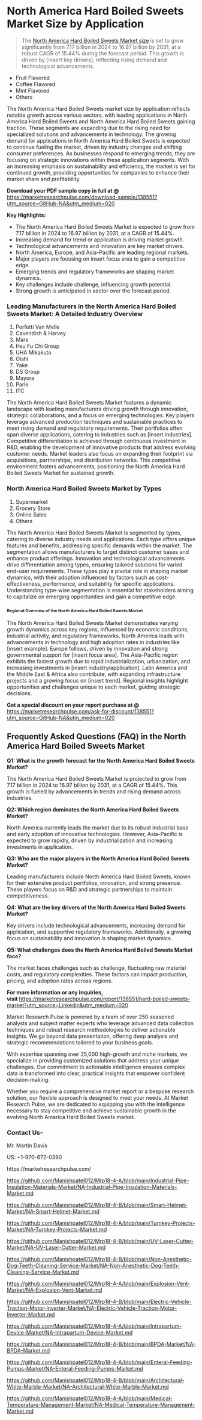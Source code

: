 <h1>North America Hard Boiled Sweets Market&nbsp;Size by Application</h1><blockquote><p>The <a href="https://marketresearchpulse.com/download-sample/138551?utm_source=GitHub-NA&amp;utm_medium=020">North America Hard Boiled Sweets Market size</a> is set to grow significantly from 7.17 billion in 2024 to 16.97 billion by 2031, at a robust CAGR of 15.44% during the forecast period. This growth is driven by [insert key drivers], reflecting rising demand and technological advancements.</p></blockquote><ul><li>Fruit Flavored<li> Coffee Flavored<li> Mint Flavored<li> Others</li></ul><p>The North America Hard Boiled Sweets market size by application reflects notable growth across various sectors, with leading applications in North America Hard Boiled Sweets and North America Hard Boiled Sweets gaining traction. These segments are expanding due to the rising need for specialized solutions and advancements in technology. The growing demand for applications in North America Hard Boiled Sweets is expected to continue fueling the market, driven by industry changes and shifting consumer preferences. As businesses respond to emerging trends, they are focusing on strategic innovations within these application segments. With an increasing emphasis on sustainability and efficiency, the market is set for continued growth, providing opportunities for companies to enhance their market share and profitability.</p><p><strong>Download your PDF sample copy in full at @ </strong><a href="https://marketresearchpulse.com/download-sample/138551?utm_source=GitHub-NA&amp;utm_medium=020">https://marketresearchpulse.com/download-sample/138551?utm_source=GitHub-NA&amp;utm_medium=020</a></p><p><strong>Key Highlights: </strong></p><ul><li>The North America Hard Boiled Sweets Market is expected to grow from 7.17 billion in 2024 to 16.97 billion by 2031, at a CAGR of 15.44%.</li><li>Increasing demand for trend or application is driving market growth.</li><li>Technological advancements and innovation are key market drivers.</li><li>North America, Europe, and Asia-Pacific are leading regional markets.</li><li>Major players are focusing on insert focus area to gain a competitive edge.</li><li>Emerging trends and regulatory frameworks are shaping market dynamics.</li><li>Key challenges include challenge, influencing growth potential.</li><li>Strong growth is anticipated in sector over the forecast period.</li></ul><h3>Leading Manufacturers in the North America Hard Boiled Sweets Market: A Detailed Industry Overview</h3><ol><li>Perfetti Van Melle</li><li>Cavendish & Harvey</li><li>Mars</li><li>Hsu Fu Chi Group</li><li>UHA Mikakuto</li><li>Oishi</li><li>Yake</li><li>DS Group</li><li>Mayora</li><li>Parle</li><li>ITC</li></ol><div class="flex max-w-full flex-col flex-grow"><div class="min-h-8 text-message flex w-full flex-col items-end gap-2 whitespace-normal break-words [.text-message+&amp;]:mt-5" dir="auto" data-message-author-role="assistant" data-message-id="fd8432e4-4910-450d-b182-61b7bfb0a01f" data-message-model-slug="gpt-4o"><div class="flex w-full flex-col gap-1 empty:hidden first:pt-[3px]"><div class="markdown prose w-full break-words dark:prose-invert light"><p>The North America Hard Boiled Sweets Market features a dynamic landscape with leading manufacturers driving growth through innovation, strategic collaborations, and a focus on emerging technologies. Key players leverage advanced production techniques and sustainable practices to meet rising demand and regulatory requirements. Their portfolios often span diverse applications, catering to industries such as [insert industries]. Competitive differentiation is achieved through continuous investment in R&amp;D, enabling the development of innovative products that address evolving customer needs. Market leaders also focus on expanding their footprint via acquisitions, partnerships, and distribution networks. This competitive environment fosters advancements, positioning the North America Hard Boiled Sweets Market for sustained growth.</p></div></div></div></div><h3>North America Hard Boiled Sweets Market by Types</h3><ol><li>Supermarket<li> Grocery Store<li> Online Sales<li> Others</li></ol><div class="flex max-w-full flex-col flex-grow"><div class="min-h-8 text-message flex w-full flex-col items-end gap-2 whitespace-normal break-words [.text-message+&amp;]:mt-5" dir="auto" data-message-author-role="assistant" data-message-id="084470be-0bb7-4664-bddf-5156b4f41249" data-message-model-slug="gpt-4o-mini"><div class="flex w-full flex-col gap-1 empty:hidden first:pt-[3px]"><div class="markdown prose w-full break-words dark:prose-invert light"><p>The North America Hard Boiled Sweets Market is segmented by types, catering to diverse industry needs and applications. Each type offers unique features and benefits, addressing specific demands within the market. The segmentation allows manufacturers to target distinct customer bases and enhance product offerings. Innovation and technological advancements drive differentiation among types, ensuring tailored solutions for varied end-user requirements. These types play a pivotal role in shaping market dynamics, with their adoption influenced by factors such as cost-effectiveness, performance, and suitability for specific applications. Understanding type-wise segmentation is essential for stakeholders aiming to capitalize on emerging opportunities and gain a competitive edge.</p></div></div></div></div><h3><span style="font-size: 11px;">Regional Overview of the North America Hard Boiled Sweets Market</span></h3><div class="flex max-w-full flex-col flex-grow"><div class="min-h-8 text-message flex w-full flex-col items-end gap-2 whitespace-normal break-words [.text-message+&amp;]:mt-5" dir="auto" data-message-author-role="assistant" data-message-id="e9038762-ce64-4e30-91c9-9bd413514231" data-message-model-slug="gpt-4o-mini"><div class="flex w-full flex-col gap-1 empty:hidden first:pt-[3px]"><div class="markdown prose w-full break-words dark:prose-invert light"><p>The North America Hard Boiled Sweets Market demonstrates varying growth dynamics across key regions, influenced by economic conditions, industrial activity, and regulatory frameworks. North America leads with advancements in technology and high adoption rates in industries like [insert example]. Europe follows, driven by innovation and strong governmental support for [insert focus area]. The Asia-Pacific region exhibits the fastest growth due to rapid industrialization, urbanization, and increasing investments in [insert industry/application]. Latin America and the Middle East &amp; Africa also contribute, with expanding infrastructure projects and a growing focus on [insert trend]. Regional insights highlight opportunities and challenges unique to each market, guiding strategic decisions.</p></div></div></div></div><p><strong>Get a special discount on your report purchase at @ </strong><a href="https://marketresearchpulse.com/ask-for-discount/138551?utm_source=GitHub-NA&amp;utm_medium=020">https://marketresearchpulse.com/ask-for-discount/138551?utm_source=GitHub-NA&amp;utm_medium=020</a></p><h2>Frequently Asked Questions (FAQ) in the North America Hard Boiled Sweets Market</h2><p><strong>Q1: What is the growth forecast for the North America Hard Boiled Sweets Market?</strong></p><p>The North America Hard Boiled Sweets Market is projected to grow from 7.17 billion in 2024 to 16.97 billion by 2031, at a CAGR of 15.44%. This growth is fueled by advancements in trends and rising demand across industries.</p><p><strong>Q2: Which region dominates the North America Hard Boiled Sweets Market?</strong></p><p>North America currently leads the market due to its robust industrial base and early adoption of innovative technologies. However, Asia-Pacific is expected to grow rapidly, driven by industrialization and increasing investments in application.</p><p><strong>Q3: Who are the major players in the North America Hard Boiled Sweets Market?</strong></p><p>Leading manufacturers include North America Hard Boiled Sweets, known for their extensive product portfolios, innovation, and strong presence. These players focus on R&amp;D and strategic partnerships to maintain competitiveness.</p><p><strong>Q4: What are the key drivers of the North America Hard Boiled Sweets Market?</strong></p><p>Key drivers include technological advancements, increasing demand for application, and supportive regulatory frameworks. Additionally, a growing focus on sustainability and innovation is shaping market dynamics.</p><p><strong>Q5: What challenges does the North America Hard Boiled Sweets Market face?</strong></p><p>The market faces challenges such as challenge, fluctuating raw material costs, and regulatory complexities. These factors can impact production, pricing, and adoption rates across regions.</p><p><strong>For more information or any inquiries, visit&nbsp;</strong><a href="https://marketresearchpulse.com/report/138551/hard-boiled-sweets-market?utm_source=Linkedin&utm_medium=020">https://marketresearchpulse.com/report/138551/hard-boiled-sweets-market?utm_source=Linkedin&utm_medium=020</a></p><p>Market Research Pulse is powered by a team of over 250 seasoned analysts and subject matter experts who leverage advanced data collection techniques and robust research methodologies to deliver actionable insights. We go beyond data presentation, offering deep analysis and strategic recommendations tailored to your business goals.</p><p>With expertise spanning over 25,000 high-growth and niche markets, we specialize in providing customized solutions that address your unique challenges. Our commitment to actionable intelligence ensures complex data is transformed into clear, practical insights that empower confident decision-making.</p><p>Whether you require a comprehensive market report or a bespoke research solution, our flexible approach is designed to meet your needs. At Market Research Pulse, we are dedicated to equipping you with the intelligence necessary to stay competitive and achieve sustainable growth in the evolving North America Hard Boiled Sweets market.</p><h3><strong>Contact Us-</strong></h3><p>Mr. Martin Davis</p><p>US: +1-970-672-0390</p><p>https://marketresearchpulse.com/</p><p><a href="https://github.com/Manishpatel012/Mrp18-4-A/blob/main/Industrial-Pipe-Insulation-Materials-Market/NA-Industrial-Pipe-Insulation-Materials-Market.md">https://github.com/Manishpatel012/Mrp18-4-A/blob/main/Industrial-Pipe-Insulation-Materials-Market/NA-Industrial-Pipe-Insulation-Materials-Market.md</a></p><p><a href="https://github.com/Manishpatel012/Mrp18-4-B/blob/main/Smart-Helmet-Market/NA-Smart-Helmet-Market.md">https://github.com/Manishpatel012/Mrp18-4-B/blob/main/Smart-Helmet-Market/NA-Smart-Helmet-Market.md</a></p><p><a href="https://github.com/Manishpatel012/Mrp18-4-A/blob/main/Turnkey-Projects-Market/NA-Turnkey-Projects-Market.md">https://github.com/Manishpatel012/Mrp18-4-A/blob/main/Turnkey-Projects-Market/NA-Turnkey-Projects-Market.md</a></p><p><a href="https://github.com/Manishpatel012/Mrp18-4-B/blob/main/UV-Laser-Cutter-Market/NA-UV-Laser-Cutter-Market.md">https://github.com/Manishpatel012/Mrp18-4-B/blob/main/UV-Laser-Cutter-Market/NA-UV-Laser-Cutter-Market.md</a></p><p><a href="https://github.com/Manishpatel012/Mrp18-4-B/blob/main/Non-Anesthetic-Dog-Teeth-Cleaning-Service-Market/NA-Non-Anesthetic-Dog-Teeth-Cleaning-Service-Market.md">https://github.com/Manishpatel012/Mrp18-4-B/blob/main/Non-Anesthetic-Dog-Teeth-Cleaning-Service-Market/NA-Non-Anesthetic-Dog-Teeth-Cleaning-Service-Market.md</a></p><p><a href="https://github.com/Manishpatel012/Mrp18-4-A/blob/main/Explosion-Vent-Market/NA-Explosion-Vent-Market.md">https://github.com/Manishpatel012/Mrp18-4-A/blob/main/Explosion-Vent-Market/NA-Explosion-Vent-Market.md</a></p><p><a href="https://github.com/Manishpatel012/Mrp18-4-B/blob/main/Electric-Vehicle-Traction-Motor-Inverter-Market/NA-Electric-Vehicle-Traction-Motor-Inverter-Market.md">https://github.com/Manishpatel012/Mrp18-4-B/blob/main/Electric-Vehicle-Traction-Motor-Inverter-Market/NA-Electric-Vehicle-Traction-Motor-Inverter-Market.md</a></p><p><a href="https://github.com/Manishpatel012/Mrp18-4-A/blob/main/Intrapartum-Device-Market/NA-Intrapartum-Device-Market.md">https://github.com/Manishpatel012/Mrp18-4-A/blob/main/Intrapartum-Device-Market/NA-Intrapartum-Device-Market.md</a></p><p><a href="https://github.com/Manishpatel012/Mrp18-4-B/blob/main/BPDA-Market/NA-BPDA-Market.md">https://github.com/Manishpatel012/Mrp18-4-B/blob/main/BPDA-Market/NA-BPDA-Market.md</a></p><p><a href="https://github.com/Manishpatel012/Mrp18-4-A/blob/main/Enteral-Feeding-Pumps-Market/NA-Enteral-Feeding-Pumps-Market.md">https://github.com/Manishpatel012/Mrp18-4-A/blob/main/Enteral-Feeding-Pumps-Market/NA-Enteral-Feeding-Pumps-Market.md</a></p><p><a href="https://github.com/Manishpatel012/Mrp18-4-B/blob/main/Architectural-White-Marble-Market/NA-Architectural-White-Marble-Market.md">https://github.com/Manishpatel012/Mrp18-4-B/blob/main/Architectural-White-Marble-Market/NA-Architectural-White-Marble-Market.md</a></p><p><a href="https://github.com/Manishpatel012/Mrp18-4-A/blob/main/Medical-Temperature-Management-Market/NA-Medical-Temperature-Management-Market.md">https://github.com/Manishpatel012/Mrp18-4-A/blob/main/Medical-Temperature-Management-Market/NA-Medical-Temperature-Management-Market.md</a></p>
